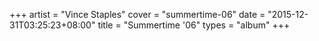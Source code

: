 +++
artist = "Vince Staples"
cover = "summertime-06"
date = "2015-12-31T03:25:23+08:00"
title = "Summertime '06"
types = "album"
+++

